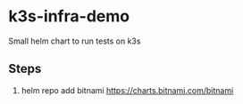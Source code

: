 # k3s-infra-demo
Small helm chart to run tests on k3s


## Steps

1. helm repo add bitnami https://charts.bitnami.com/bitnami
